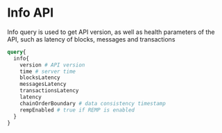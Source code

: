 # Info API

Info query is used to get API version, as well as health parameters of the API, such as latency of blocks, messages and transactions

```graphql
query{
  info{
    version # API version
    time # server time
    blocksLatency
    messagesLatency
    transactionsLatency
    latency
    chainOrderBoundary # data consistency timestamp
    rempEnabled # true if REMP is enabled
  }
}
```
